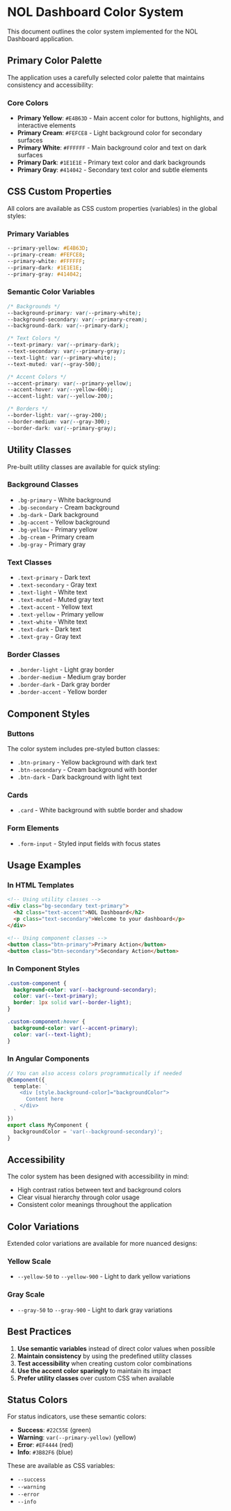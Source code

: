 # NOL Dashboard Color System

This document outlines the color system implemented for the NOL Dashboard application.

## Primary Color Palette

The application uses a carefully selected color palette that maintains consistency and accessibility:

### Core Colors
- **Primary Yellow**: `#E4B63D` - Main accent color for buttons, highlights, and interactive elements
- **Primary Cream**: `#FEFCE8` - Light background color for secondary surfaces
- **Primary White**: `#FFFFFF` - Main background color and text on dark surfaces
- **Primary Dark**: `#1E1E1E` - Primary text color and dark backgrounds
- **Primary Gray**: `#414042` - Secondary text color and subtle elements

## CSS Custom Properties

All colors are available as CSS custom properties (variables) in the global styles:

### Primary Variables
```css
--primary-yellow: #E4B63D;
--primary-cream: #FEFCE8;
--primary-white: #FFFFFF;
--primary-dark: #1E1E1E;
--primary-gray: #414042;
```

### Semantic Color Variables
```css
/* Backgrounds */
--background-primary: var(--primary-white);
--background-secondary: var(--primary-cream);
--background-dark: var(--primary-dark);

/* Text Colors */
--text-primary: var(--primary-dark);
--text-secondary: var(--primary-gray);
--text-light: var(--primary-white);
--text-muted: var(--gray-500);

/* Accent Colors */
--accent-primary: var(--primary-yellow);
--accent-hover: var(--yellow-600);
--accent-light: var(--yellow-200);

/* Borders */
--border-light: var(--gray-200);
--border-medium: var(--gray-300);
--border-dark: var(--primary-gray);
```

## Utility Classes

Pre-built utility classes are available for quick styling:

### Background Classes
- `.bg-primary` - White background
- `.bg-secondary` - Cream background
- `.bg-dark` - Dark background
- `.bg-accent` - Yellow background
- `.bg-yellow` - Primary yellow
- `.bg-cream` - Primary cream
- `.bg-gray` - Primary gray

### Text Classes
- `.text-primary` - Dark text
- `.text-secondary` - Gray text
- `.text-light` - White text
- `.text-muted` - Muted gray text
- `.text-accent` - Yellow text
- `.text-yellow` - Primary yellow
- `.text-white` - White text
- `.text-dark` - Dark text
- `.text-gray` - Gray text

### Border Classes
- `.border-light` - Light gray border
- `.border-medium` - Medium gray border
- `.border-dark` - Dark gray border
- `.border-accent` - Yellow border

## Component Styles

### Buttons
The color system includes pre-styled button classes:

- `.btn-primary` - Yellow background with dark text
- `.btn-secondary` - Cream background with border
- `.btn-dark` - Dark background with light text

### Cards
- `.card` - White background with subtle border and shadow

### Form Elements
- `.form-input` - Styled input fields with focus states

## Usage Examples

### In HTML Templates
```html
<!-- Using utility classes -->
<div class="bg-secondary text-primary">
  <h2 class="text-accent">NOL Dashboard</h2>
  <p class="text-secondary">Welcome to your dashboard</p>
</div>

<!-- Using component classes -->
<button class="btn-primary">Primary Action</button>
<button class="btn-secondary">Secondary Action</button>
```

### In Component Styles
```css
.custom-component {
  background-color: var(--background-secondary);
  color: var(--text-primary);
  border: 1px solid var(--border-light);
}

.custom-component:hover {
  background-color: var(--accent-primary);
  color: var(--text-light);
}
```

### In Angular Components
```typescript
// You can also access colors programmatically if needed
@Component({
  template: `
    <div [style.background-color]="backgroundColor">
      Content here
    </div>
  `
})
export class MyComponent {
  backgroundColor = 'var(--background-secondary)';
}
```

## Accessibility

The color system has been designed with accessibility in mind:

- High contrast ratios between text and background colors
- Clear visual hierarchy through color usage
- Consistent color meanings throughout the application

## Color Variations

Extended color variations are available for more nuanced designs:

### Yellow Scale
- `--yellow-50` to `--yellow-900` - Light to dark yellow variations

### Gray Scale
- `--gray-50` to `--gray-900` - Light to dark gray variations

## Best Practices

1. **Use semantic variables** instead of direct color values when possible
2. **Maintain consistency** by using the predefined utility classes
3. **Test accessibility** when creating custom color combinations
4. **Use the accent color sparingly** to maintain its impact
5. **Prefer utility classes** over custom CSS when available

## Status Colors

For status indicators, use these semantic colors:
- **Success**: `#22C55E` (green)
- **Warning**: `var(--primary-yellow)` (yellow)
- **Error**: `#EF4444` (red)
- **Info**: `#3B82F6` (blue)

These are available as CSS variables:
- `--success`
- `--warning`
- `--error`
- `--info`
